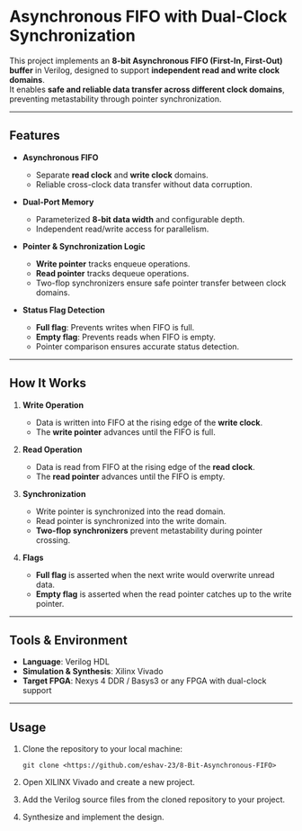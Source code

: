 # Asynchronous FIFO with Dual-Clock Synchronization

This project implements an **8-bit Asynchronous FIFO (First-In, First-Out) buffer** in Verilog, designed to support **independent read and write clock domains**.  
It enables **safe and reliable data transfer across different clock domains**, preventing metastability through pointer synchronization.

---

## Features

- **Asynchronous FIFO**
  - Separate **read clock** and **write clock** domains.  
  - Reliable cross-clock data transfer without data corruption.  

- **Dual-Port Memory**
  - Parameterized **8-bit data width** and configurable depth.  
  - Independent read/write access for parallelism.  

- **Pointer & Synchronization Logic**
  - **Write pointer** tracks enqueue operations.  
  - **Read pointer** tracks dequeue operations.  
  - Two-flop synchronizers ensure safe pointer transfer between clock domains.  

- **Status Flag Detection**
  - **Full flag**: Prevents writes when FIFO is full.  
  - **Empty flag**: Prevents reads when FIFO is empty.  
  - Pointer comparison ensures accurate status detection.  


---

## How It Works

1. **Write Operation**
   - Data is written into FIFO at the rising edge of the **write clock**.  
   - The **write pointer** advances until the FIFO is full.  

2. **Read Operation**
   - Data is read from FIFO at the rising edge of the **read clock**.  
   - The **read pointer** advances until the FIFO is empty.  

3. **Synchronization**
   - Write pointer is synchronized into the read domain.  
   - Read pointer is synchronized into the write domain.  
   - **Two-flop synchronizers** prevent metastability during pointer crossing.  

4. **Flags**
   - **Full flag** is asserted when the next write would overwrite unread data.  
   - **Empty flag** is asserted when the read pointer catches up to the write pointer.  

---

## Tools & Environment

- **Language**: Verilog HDL  
- **Simulation & Synthesis**: Xilinx Vivado  
- **Target FPGA**: Nexys 4 DDR / Basys3 or any FPGA with dual-clock support  

---
## Usage

1. Clone the repository to your local machine:
    
    ```
    git clone <https://github.com/eshav-23/8-Bit-Asynchronous-FIFO>
    
    ```
    
2. Open XILINX Vivado and create a new project.
3. Add the Verilog source files from the cloned repository to your project.
4. Synthesize and implement the design.
